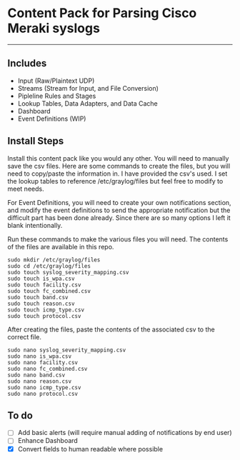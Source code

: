 # Content Pack for Parsing Cisco Meraki syslogs

---

## Includes

- Input (Raw/Plaintext UDP)
- Streams (Stream for Input, and File Conversion)
- Pipleline Rules and Stages
- Lookup Tables, Data Adapters, and Data Cache
- Dashboard
- Event Definitions (WIP)

## Install Steps

Install this content pack like you would any other. You will need to manually save the csv files. Here are some commands to create the files, but you will need to copy/paste the information in. I have provided the csv's used. I set the lookup tables to reference /etc/graylog/files but feel free to modify to meet needs.

For Event Definitions, you will need to create your own notifications section, and modify the event definitions to send the appropriate notification but the difficult part has been done already. Since there are so many options I left it blank intentionally.

Run these commands to make the various files you will need. The contents of the files are available in this repo.

    sudo mkdir /etc/graylog/files
    sudo cd /etc/graylog/files
    sudo touch syslog_severity_mapping.csv
    sudo touch is_wpa.csv
    sudo touch facility.csv
    sudo touch fc_combined.csv
    sudo touch band.csv
    sudo touch reason.csv
    sudo touch icmp_type.csv
    sudo touch protocol.csv

After creating the files, paste the contents of the associated csv to the correct file.

    sudo nano syslog_severity_mapping.csv
    sudo nano is_wpa.csv
    sudo nano facility.csv
    sudo nano fc_combined.csv
    sudo nano band.csv 
    sudo nano reason.csv
    sudo nano icmp_type.csv
    sudo nano protocol.csv 

## To do

- [ ] Add basic alerts (will require manual adding of notifications by end user)
- [ ] Enhance Dashboard
- [x] Convert fields to human readable where possible
